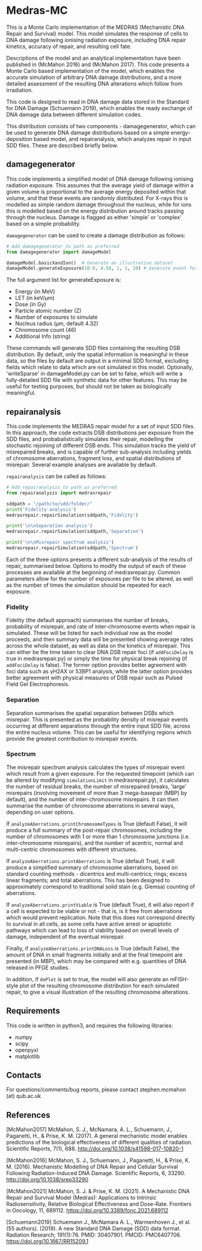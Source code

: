 
# Medras-MC

This is a Monte Carlo implementation of the MEDRAS (Mechanistic DNA Repair and Survival) model. This model simulates the response of cells to DNA damage following ionising radiation exposure, including DNA repair kinetics, accuracy of repair, and resulting cell fate. 

Descriptions of the model and an analytical implementation have been published in (McMahon 2016) and (McMahon 2017). This code presents a Monte Carlo based implementation of the model, which enables the accurate simulation of arbitrary DNA damage distributions, and a more detailed assessment of the resulting DNA alterations which follow from irradiation.

This code is designed to read in DNA damage data stored in the Standard for DNA Damage (Schuemann 2019), which enables the ready exchange of DNA damage data between different simulation codes. 

This distribution consists of two components - damagegenerator, which can be used to generate DNA damage distributions based on a simple energy-deposition based model, and repairanalysis, which analyzes repair in input SDD files. These are described briefly below.

## damagegenerator


This code implements a simplified model of DNA damage following ionising radiation exposure. This assumes that the average yield of damage within a given volume is proportional to the average energy deposited within that volume, and that these events are randomly distributed. For X-rays this is modelled as simple random damage throughout the nucleus, while for ions this is modelled based on the energy distribution around tracks passing through the nucleus. Damage is flagged as either 'simple' or 'complex' based on a simple probability.

`damagegenerator` can be used to create a damage distribution as follows:

```py
# Add damagegenerator to path as preferred
from damagegenerator import damageModel

damageModel.basicXandIon()  # Generate an illustrative dataset
damageModel.generateExposure(10.0, 4.58, 1, 1, 10) # Generate event for 10 MeV proton
```

The full argument list for generateExposure is:

- Energy (in MeV)
- LET (in keV/μm)
- Dose (in Gy)
- Particle atomic number (Z)
- Number of exposures to simulate
- Nucleus radius (μm, default 4.32)
- Chromosome count (46)
- Additional Info (string)

These commands will generate SDD files containing the resulting DSB distribution. By default, only the spatial information is meaningful in these data, so the files by default are output in a minimal SDD format, excluding fields which relate to data which are not simulated in this model. Optionally, 'writeSparse' in damageModel.py can be set to false, which will write a fully-detailed SDD file with synthetic data for other features. This may be useful for testing purposes, but should not be taken as biologically meaningful.

## repairanalysis

This code implements the MEDRAS repair model for a set of input SDD files. In this approach, the code extracts DSB distributions per exposure from the SDD files, and probabalistically simulates their repair, modelling the stochastic rejoining of different DSB ends. This simulation tracks the yield of misrepaired breaks, and is capable of further sub-analysis including yields of chromosome aberrations, fragment loss, and spatial distributions of misrepair. Several example analyses are available by default. 

`repairanalysis` can be called as follows:

```py
# Add repairanalysis to path as preferred
from repairanalysis import medrasrepair

sddpath = "/path/to/sdd/folder/"
print('Fidelity analysis')
medrasrepair.repairSimulation(sddpath,'Fidelity')

print('\n\nSeparation analysis')
medrasrepair.repairSimulation(sddpath,'Separation')

print('\n\nMisrepair spectrum analysis')
medrasrepair.repairSimulation(sddpath,'Spectrum')
```

Each of the three options presents a different sub-analysis of the results of repair, summarised below. Options to modify the output of each of these processes are available at the beginning of medrasrepair.py. Common parameters allow for the number of exposures per file to be altered, as well as the number of times the simulation should be repeated for each exposure. 

### Fidelity

Fidelity (the default approach) summarises the number of breaks, probability of misrepair, and rate of inter-chromosome events when repair is simulated. These will be listed for each individual row as the model proceeds, and then summary data will be presented showing average rates across the whole dataset, as well as data on the kinetics of misrepair. This can either be the time taken to clear DNA DSB repair foci (if `addFociDelay` is true in medrasrepair.py) or simply the time for physical break rejoining (if `addFociDelay` is false). The former option provides better agreement with foci data such as γH2AX or 53BP1 analysis, while the latter option provides better agreement with physical measures of DSB repair such as Pulsed Field Gel Electrophoresis. 

### Separation

Separation summarises the spatial separation between DSBs which misrepair. This is presented as the probability density of misrepair events occurring at different separations through the entire input SDD file, across the entire nucleus volume. This can be useful for identifying regions which provide the greatest contribution to misrepair events.

### Spectrum

The misrepair spectrum analysis calculates the types of misrepair event which result from a given exposure. For the requested timepoint (which can be altered by modifying `simulationLimit` in medrasrepair.py), it calculates the number of residual breaks, the number of misrepaired breaks, 'large' misrepairs (involving movement of more than 3 mega-basepair (MBP) by default), and the number of inter-chromosome misrepairs. It can then summarise the number of chromosome aberrations in several ways, depending on user options. 

If `analyzeAberrations.printChromosomeTypes` is True (default False), it will produce a full summary of the post-repair chromosomes, including the number of chromosomes with 1 or more than 1 chromosome junctions (i.e. inter-chromosome misrepairs), and the number of acentric, normal and multi-centric chromosomes with different structures. 

If `analyzeAberrations.printAberrations` is True (default True), it will produce a simplified summary of chromosome aberrations, based on standard counting methods - dicentrics and multi-centrics; rings; excess linear fragments; and total aberrations. This has been designed to approximately correspond to traditional solid stain (e.g. Giemsa) counting of aberrations.

If `analyzeAberrations.printViable` is True (default True), it will also report if a cell is expected to be viable or not - that is, is it free from aberrations which would prevent replication. Note that this does not correspond directly to survival in all cells, as some cells have active arrest or apoptotic pathways which can lead to loss of viability based on overall levels of damage, independent of the eventual misrepair.

Finally, if  `analyzeAberrations.printDNALoss` is True (default False), the amount of DNA in small fragments initially and at the final timepoint are presented (in MBP), which may be compared with e.g. quantities of DNA released in PFGE studies.

In addition, if `doPlot` is set to true, the model will also generate an mFISH-style plot of the resulting chromosome distribution for each simulated repair, to give a visual illustration of the resulting chromosome alterations.

## Requirements

This code is written in python3, and requires the following libraries:

- numpy
- scipy
- openpyxl
- matplotlib

## Contacts

For questions/comments/bug reports, please contact stephen.mcmahon (at) qub.ac.uk

## References

[McMahon2017]	McMahon, S. J., McNamara, A. L., Schuemann, J., Paganetti, H., & Prise, K. M. (2017). A general mechanistic model enables predictions of the biological effectiveness of different qualities of radiation. Scientific Reports, 7(1), 688. http://doi.org/10.1038/s41598-017-10820-1

[McMahon2016]	McMahon, S. J., Schuemann, J., Paganetti, H., & Prise, K. M. (2016). Mechanistic Modelling of DNA Repair and Cellular Survival Following Radiation-Induced DNA Damage. Scientific Reports, 6, 33290. http://doi.org/10.1038/srep33290

[McMahon2021]   McMahon, S. J. & Prise, K. M. (2021). A Mechanistic DNA Repair and Survival Model (Medras): Applications to Intrinsic Radiosensitivity, Relative Biological Effectiveness and Dose-Rate. Frontiers in Oncology, 11, 689112. https://doi.org/10.3389/fonc.2021.689112

[Schuemann2019]	Schuemann J., McNamara A. L., Warmenhoven J., et al. (55 authors). (2019). A new Standard DNA Damage (SDD) data format. Radiation Research; 191(1):76. PMID: 30407901. PMCID: PMC6407706. https://doi.org/10.1667/RR15209.1
